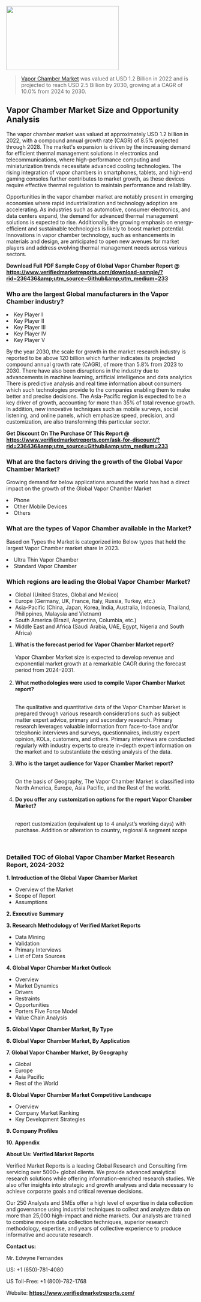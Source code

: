 <img src="https://ffe5etoiles.com/wp-content/uploads/2024/12/MST1-300x171.png" alt="" width="300" height="171" class="alignnone size-medium wp-image-20088" /><blockquote><p><p><a href="https://www.verifiedmarketreports.com/download-sample/?rid=236436&utm_source=Github&utm_medium=233" target="_blank">Vapor Chamber Market</a> was valued at USD 1.2 Billion in 2022 and is projected to reach USD 2.5 Billion by 2030, growing at a CAGR of 10.0% from 2024 to 2030.</p></blockquote><p><h2>Vapor Chamber Market Size and Opportunity Analysis</h2><p>The vapor chamber market was valued at approximately USD 1.2 billion in 2022, with a compound annual growth rate (CAGR) of 8.5% projected through 2028. The market's expansion is driven by the increasing demand for efficient thermal management solutions in electronics and telecommunications, where high-performance computing and miniaturization trends necessitate advanced cooling technologies. The rising integration of vapor chambers in smartphones, tablets, and high-end gaming consoles further contributes to market growth, as these devices require effective thermal regulation to maintain performance and reliability.</p><p>Opportunities in the vapor chamber market are notably present in emerging economies where rapid industrialization and technology adoption are accelerating. As industries such as automotive, consumer electronics, and data centers expand, the demand for advanced thermal management solutions is expected to rise. Additionally, the growing emphasis on energy-efficient and sustainable technologies is likely to boost market potential. Innovations in vapor chamber technology, such as enhancements in materials and design, are anticipated to open new avenues for market players and address evolving thermal management needs across various sectors.</p></p><p class=""><strong>Download Full PDF Sample Copy of Global Vapor Chamber Report @ <a href="https://www.verifiedmarketreports.com/download-sample/?rid=236436&amp;utm_source=Github&amp;utm_medium=233" target="_blank">https://www.verifiedmarketreports.com/download-sample/?rid=236436&amp;utm_source=Github&amp;utm_medium=233</a></strong></p><h3 id="" class="">Who are the largest Global manufacturers in the Vapor Chamber industry?</h3><p><li>Key Player I</li><li> Key Player II</li><li> Key Player III</li><li> Key Player IV</li><li> Key Player V</li></p><div class=""><div class="" dir="" data-message-author-role="" data-message-id="" data-message-model-slug=""><div class=""><div class=""><div class=""><div class="" dir="" data-message-author-role="" data-message-id="" data-message-model-slug=""><div class=""><div class=""><p>By the year 2030, the scale for growth in the market research industry is reported to be above 120 billion which further indicates its projected compound annual growth rate (CAGR), of more than 5.8% from 2023 to 2030. There have also been disruptions in the industry due to advancements in machine learning, artificial intelligence and data analytics There is predictive analysis and real time information about consumers which such technologies provide to the companies enabling them to make better and precise decisions. The Asia-Pacific region is expected to be a key driver of growth, accounting for more than 35% of total revenue growth. In addition, new innovative techniques such as mobile surveys, social listening, and online panels, which emphasize speed, precision, and customization, are also transforming this particular sector.</p><p><strong>Get Discount On The Purchase Of This Report @&nbsp; <a href="https://www.verifiedmarketreports.com/ask-for-discount/?rid=236436&amp;utm_source=Github&amp;utm_medium=233" target="_blank">https://www.verifiedmarketreports.com/ask-for-discount/?rid=236436&amp;utm_source=Github&amp;utm_medium=233</a></strong></p></div></div></div></div></div></div></div></div><h3 id="" class="">What are the factors driving the growth of the Global Vapor Chamber Market?</h3><p id="" class="">Growing demand for below applications around the world has had a direct impact on the growth of the Global Vapor Chamber Market</p><p id="" class=""><li>Phone</li><li> Other Mobile Devices</li><li> Others</li></p><h3 id="" class="">What are the types of Vapor Chamber available in the Market?</h3><p id="" class="">Based on Types the Market is categorized into Below types that held the largest Vapor Chamber market share In 2023.</p><p id="" class=""><li>Ultra Thin Vapor Chamber</li><li> Standard Vapor Chamber</li></p><h3 id="" class="">Which regions are leading the Global Vapor Chamber Market?</h3><ul><li>Global (United States, Global and Mexico)</li><li>Europe (Germany, UK, France, Italy, Russia, Turkey, etc.)</li><li>Asia-Pacific (China, Japan, Korea, India, Australia, Indonesia, Thailand, Philippines, Malaysia and Vietnam)</li><li>South America (Brazil, Argentina, Columbia, etc.)</li><li>Middle East and Africa (Saudi Arabia, UAE, Egypt, Nigeria and South Africa)</li></ul><p><ol><li><strong>What is the forecast period for Vapor Chamber Market report?<br /></strong><br /><span data-sheets-root="1" data-sheets-value="{&quot;1&quot;:2,&quot;2&quot;:&quot;XXXX size is expected to develop revenue and exponential market growth at a remarkable CAGR during the forecast period from 2024&ndash;2030.&quot;}" data-sheets-userformat="{&quot;2&quot;:12674,&quot;4&quot;:{&quot;1&quot;:2,&quot;2&quot;:16776960},&quot;10&quot;:2,&quot;11&quot;:0,&quot;15&quot;:&quot;Arial&quot;,&quot;16&quot;:12}">Vapor Chamber Market size is expected to develop revenue and exponential market growth at a remarkable CAGR during the forecast period from 2024&ndash;2031.</span><br /><br /></li><li><strong>What methodologies were used to compile Vapor Chamber Market report?<br /><br /></strong><p>The qualitative and quantitative data of the&nbsp;Vapor Chamber Market is prepared through various research considerations such as subject matter expert advice, primary and secondary research. Primary research leverages valuable information from face-to-face and/or telephonic interviews and surveys, questionnaires, industry expert opinion, KOLs, customers, and others. Primary interviews are conducted regularly with industry experts to create in-depth expert information on the market and to substantiate the existing analysis of the data.&nbsp;</p></li><li><strong>Who is the target audience for Vapor Chamber Market report?<br /><br /></strong><p>On the basis of Geography, The&nbsp;Vapor Chamber Market is classified into North America, Europe, Asia Pacific, and the Rest of the world.</p></li><li><strong>Do you offer any customization options for the report Vapor Chamber Market?<br /><br /></strong><p>report customization (equivalent up to 4 analyst&rsquo;s working days) with purchase. Addition or alteration to country, regional &amp; segment scope</p><p>&nbsp;</p></li></ol></p><h3 id="" class="">Detailed TOC of Global Vapor Chamber Market Research Report, 2024-2032</h3><p id="" class=""><strong>1. Introduction of the Global Vapor Chamber Market</strong></p><ul><li>Overview of the Market</li><li>Scope of Report</li><li>Assumptions</li></ul><p id="" class=""><strong>2. Executive Summary</strong></p><p id="" class=""><strong>3. Research Methodology of&nbsp;Verified Market Reports</strong></p><ul><li>Data Mining</li><li>Validation</li><li>Primary Interviews</li><li>List of Data Sources</li></ul><p id="" class=""><strong>4. Global Vapor Chamber Market Outlook</strong></p><ul><li>Overview</li><li>Market Dynamics</li><li>Drivers</li><li>Restraints</li><li>Opportunities</li><li>Porters Five Force Model</li><li>Value Chain Analysis</li></ul><p id="" class=""><strong>5. Global Vapor Chamber Market, By&nbsp;Type</strong></p><p id="" class=""><strong>6. Global Vapor Chamber Market, By Application</strong></p><p id="" class=""><strong>7. Global Vapor Chamber Market, By Geography</strong></p><ul><li>Global</li><li>Europe</li><li>Asia Pacific</li><li>Rest of the World</li></ul><p id="" class=""><strong>8. Global Vapor Chamber Market Competitive Landscape</strong></p><ul><li>Overview</li><li>Company Market Ranking</li><li>Key Development Strategies</li></ul><p id="" class=""><strong>9. Company Profiles</strong></p><p id="" class=""><strong>10. Appendix</strong></p><p id="" class=""><strong>About Us: Verified Market Reports</strong></p><p id="" class="">Verified Market Reports is a leading Global Research and Consulting firm servicing over 5000+ global clients. We provide advanced analytical research solutions while offering information-enriched research studies. We also offer insights into strategic and growth analyses and data necessary to achieve corporate goals and critical revenue decisions.</p><p id="" class="">Our 250 Analysts and SMEs offer a high level of expertise in data collection and governance using industrial techniques to collect and analyze data on more than 25,000 high-impact and niche markets. Our analysts are trained to combine modern data collection techniques, superior research methodology, expertise, and years of collective experience to produce informative and accurate research.</p><p id="" class=""><strong>Contact us:</strong></p><p id="" class="">Mr. Edwyne Fernandes</p><p id="" class="">US: +1 (650)-781-4080</p><p id="" class="">US Toll-Free: +1 (800)-782-1768</p><p id="" class="">Website: <a target="" data-test-app-aware-link=""><strong>https://www.verifiedmarketreports.com/</strong></a></p>
